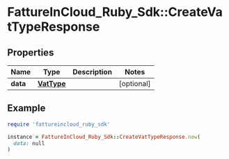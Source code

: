 # FattureInCloud_Ruby_Sdk::CreateVatTypeResponse

## Properties

| Name | Type | Description | Notes |
| ---- | ---- | ----------- | ----- |
| **data** | [**VatType**](VatType.md) |  | [optional] |

## Example

```ruby
require 'fattureincloud_ruby_sdk'

instance = FattureInCloud_Ruby_Sdk::CreateVatTypeResponse.new(
  data: null
)
```

